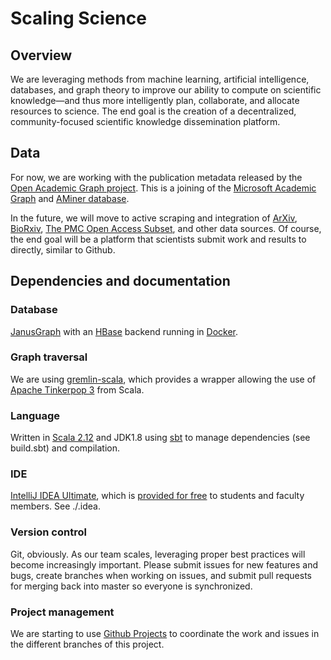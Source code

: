 # Scaling Science
## Overview
We are leveraging methods from machine learning, artificial intelligence, databases, and graph theory to improve our ability to compute on scientific knowledge—and thus more intelligently plan, collaborate, and allocate resources to science. The end goal is the creation of a decentralized, community-focused scientific knowledge dissemination platform.

## Data
For now, we are working with the publication metadata released by the [Open Academic Graph project](https://www.openacademic.ai/oag/). This is a joining of the [Microsoft Academic Graph](https://www.microsoft.com/en-us/research/project/microsoft-academic-graph/) and [AMiner database](https://aminer.org/).

In the future, we will move to active scraping and integration of [ArXiv](https://arxiv.org/), [BioRxiv](https://www.biorxiv.org/), [The PMC Open Access Subset](https://www.ncbi.nlm.nih.gov/pmc/tools/openftlist/), and other data sources. Of course, the end goal will be a platform that scientists submit work and results to directly, similar to Github. 

## Dependencies and documentation

### Database 
[JanusGraph](http://janusgraph.org/) with an [HBase](https://hbase.apache.org/) backend running in [Docker](https://www.docker.com/).

### Graph traversal
We are using [gremlin-scala](https://github.com/mpollmeier/gremlin-scala), which provides a wrapper allowing the use of [Apache Tinkerpop 3](https://github.com/apache/tinkerpop) from Scala.  

### Language
Written in [Scala 2.12](https://www.scala-lang.org/) and JDK1.8 using [sbt](https://www.scala-sbt.org/) to manage dependencies (see build.sbt) and compilation. 

### IDE
[IntelliJ IDEA Ultimate](https://www.jetbrains.com/idea/), which is [provided for free](https://www.jetbrains.com/idea/) to students and faculty members. See ./.idea. 

### Version control
Git, obviously. As our team scales, leveraging proper best practices will become increasingly important. Please submit issues for new features and bugs, create branches when working on issues, and submit pull requests for merging back into master so everyone is synchronized. 

### Project management
We are starting to use [Github Projects](https://github.com/jameswweis/scaling-science/projects) to coordinate the work and issues in the different branches of this project. 
